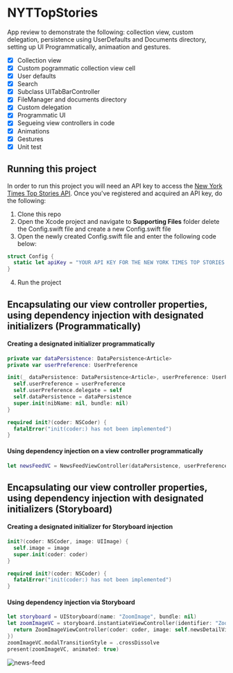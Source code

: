 # NYTTopStories

App review to demonstrate the following: collection view, custom delegation, persistence using UserDefaults and Documents directory, setting up UI Programmatically, animaation and gestures.

- [x] Collection view 
- [x] Custom pogrammatic collection view cell
- [x] User defaults 
- [x] Search
- [x] Subclass UITabBarController
- [x] FileManager and documents directory 
- [x] Custom delegation 
- [x] Programmatic UI 
- [x] Segueing view controllers in code 
- [x] Animations 
- [x] Gestures
- [x] Unit test

## Running this project 

In order to run this project you will need an API key to access the [New York Times Top Stories API](https://developer.nytimes.com/docs/top-stories-product/1/overview). Once you've registered and acquired an API key, do the following: 

1. Clone this repo
2. Open the Xcode project and navigate to **Supporting Files** folder delete the Config.swift file and create a new Config.swift file
3. Open the newly created Config.swift file and enter the following code below: 

```swift 
struct Config {
  static let apiKey = "YOUR API KEY FOR THE NEW YORK TIMES TOP STORIES API GOES HERE"
}
```

4. Run the project 

## Encapsulating our view controller properties, using dependency injection with designated initializers (Programmatically)

#### Creating a designated initializer programmatically

```swift 
private var dataPersistence: DataPersistence<Article>
private var userPreference: UserPreference

init(_ dataPersistence: DataPersistence<Article>, userPreference: UserPreference) {
  self.userPreference = userPreference
  self.userPreference.delegate = self
  self.dataPersistence = dataPersistence
  super.init(nibName: nil, bundle: nil)
}

required init?(coder: NSCoder) {
  fatalError("init(coder:) has not been implemented")
}
```

#### Using dependency injection on a view controller programmatically

```swift 
let newsFeedVC = NewsFeedViewController(dataPersistence, userPreference: userPreference)
```

## Encapsulating our view controller properties, using dependency injection with designated initializers (Storyboard)

#### Creating a designated initializer for Storyboard injection
```swift 
init?(coder: NSCoder, image: UIImage) {
  self.image = image
  super.init(coder: coder)
}

required init?(coder: NSCoder) {
  fatalError("init(coder:) has not been implemented")
}
```

#### Using dependency injection via Storyboard
```swift 
let storyboard = UIStoryboard(name: "ZoomImage", bundle: nil)
let zoomImageVC = storyboard.instantiateViewController(identifier: "ZoomImageViewController", creator: { (coder)  in
  return ZoomImageViewController(coder: coder, image: self.newsDetailView.newImageView.image ?? UIImage(systemName: "photo")!)
})
zoomImageVC.modalTransitionStyle = .crossDissolve
present(zoomImageVC, animated: true)
```

![news-feed](Assets/news-feed.png)
